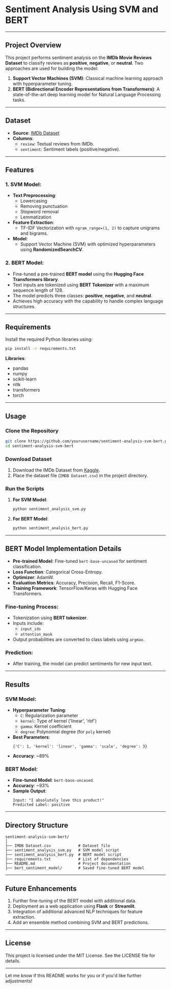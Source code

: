 # **Sentiment Analysis Using SVM and BERT**

---

## **Project Overview**
This project performs sentiment analysis on the **IMDb Movie Reviews Dataset** to classify reviews as **positive**, **negative**, or **neutral**. Two approaches are used for building the model:

1. **Support Vector Machines (SVM)**: Classical machine learning approach with hyperparameter tuning.
2. **BERT (Bidirectional Encoder Representations from Transformers)**: A state-of-the-art deep learning model for Natural Language Processing tasks.

---

## **Dataset**
- **Source**: [IMDb Dataset](https://www.kaggle.com/lakshmi25npathi/imdb-dataset-of-50k-movie-reviews)
- **Columns**:
  - `review`: Textual reviews from IMDb.
  - `sentiment`: Sentiment labels (positive/negative).

---

## **Features**
### 1. **SVM Model**:
- **Text Preprocessing**:
  - Lowercasing
  - Removing punctuation
  - Stopword removal
  - Lemmatization
- **Feature Extraction**:
  - TF-IDF Vectorization with `ngram_range=(1, 2)` to capture unigrams and bigrams.
- **Model**:
  - Support Vector Machine (SVM) with optimized hyperparameters using **RandomizedSearchCV**.

### 2. **BERT Model**:
- Fine-tuned a pre-trained **BERT model** using the **Hugging Face Transformers library**.
- Text inputs are tokenized using **BERT Tokenizer** with a maximum sequence length of 128.
- The model predicts three classes: **positive**, **negative**, and **neutral**.
- Achieves high accuracy with the capability to handle complex language structures.

---

## **Requirements**
Install the required Python libraries using:

```bash
pip install -r requirements.txt
```

**Libraries**:
- pandas
- numpy
- scikit-learn
- nltk
- transformers
- torch

---

## **Usage**

### Clone the Repository
```bash
git clone https://github.com/yourusername/sentiment-analysis-svm-bert.git
cd sentiment-analysis-svm-bert
```

### Download Dataset
1. Download the IMDb Dataset from [Kaggle](https://www.kaggle.com/lakshmi25npathi/imdb-dataset-of-50k-movie-reviews).
2. Place the dataset file (`IMDB Dataset.csv`) in the project directory.

### Run the Scripts
1. **For SVM Model**:
   ```bash
   python sentiment_analysis_svm.py
   ```
2. **For BERT Model**:
   ```bash
   python sentiment_analysis_bert.py
   ```

---

## **BERT Model Implementation Details**
- **Pre-trained Model**: Fine-tuned `bert-base-uncased` for sentiment classification.
- **Loss Function**: Categorical Cross-Entropy.
- **Optimizer**: AdamW.
- **Evaluation Metrics**: Accuracy, Precision, Recall, F1-Score.
- **Training Framework**: TensorFlow/Keras with Hugging Face Transformers.

### Fine-tuning Process:
- Tokenization using **BERT tokenizer**.
- Inputs include:
  - `input_ids`
  - `attention_mask`
- Output probabilities are converted to class labels using `argmax`.

### Prediction:
- After training, the model can predict sentiments for new input text.

---

## **Results**
### SVM Model:
- **Hyperparameter Tuning**:
  - `C`: Regularization parameter
  - `kernel`: Type of kernel ('linear', 'rbf')
  - `gamma`: Kernel coefficient
  - `degree`: Polynomial degree (for `poly` kernel)
- **Best Parameters**:
  ```
  {'C': 1, 'kernel': 'linear', 'gamma': 'scale', 'degree': 3}
  ```
- **Accuracy**: ~89%

### BERT Model:
- **Fine-tuned Model**: `bert-base-uncased`.
- **Accuracy**: ~93%
- **Sample Output**:
  ```
  Input: "I absolutely love this product!"
  Predicted Label: positive
  ```

---

## **Directory Structure**
```
sentiment-analysis-svm-bert/
│
├── IMDB Dataset.csv            # Dataset file
├── sentiment_analysis_svm.py   # SVM model script
├── sentiment_analysis_bert.py  # BERT model script
├── requirements.txt            # List of dependencies
├── README.md                   # Project documentation
├── bert_sentiment_model/       # Saved fine-tuned BERT model
```

---

## **Future Enhancements**
1. Further fine-tuning of the BERT model with additional data.
2. Deployment as a web application using **Flask** or **Streamlit**.
3. Integration of additional advanced NLP techniques for feature extraction.
4. Add an ensemble method combining SVM and BERT predictions.

---

## **License**
This project is licensed under the MIT License. See the LICENSE file for details.

---

Let me know if this README works for you or if you'd like further adjustments!
